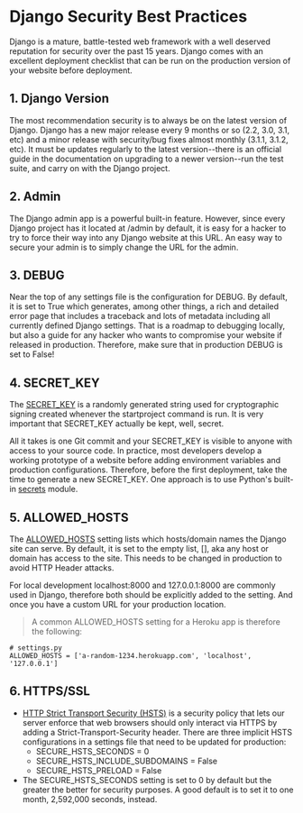 
# Django Security Best Practices 

Django is a mature, battle-tested web framework with a well deserved reputation for security over the past 15 years. Django comes with an excellent deployment checklist that can be run on the production version of your website before deployment.

## 1. Django Version

The most recommendation security is to always be on the latest version of Django. Django has a new major release every 9 months or so (2.2, 3.0, 3.1, etc) and a minor release with security/bug fixes almost monthly (3.1.1, 3.1.2, etc). It must be updates regularly to the latest version--there is an official guide in the documentation on upgrading to a newer version--run the test suite, and carry on with the Django project.

## 2. Admin

The Django admin app is a powerful built-in feature. However, since every Django project has it located at /admin by default, it is easy for a hacker to try to force their way into any Django website at this URL. An easy way to secure your admin is to simply change the URL for the admin. 

## 3. DEBUG

Near the top of any settings file is the configuration for DEBUG. By default, it is set to True which generates, among other things, a rich and detailed error page that includes a traceback and lots of metadata including all currently defined Django settings. That is a roadmap to debugging locally, but also a guide for any hacker who wants to compromise your website if released in production. Therefore, make sure that in production DEBUG is set to False!

## 4. SECRET_KEY

The [SECRET_KEY](https://docs.djangoproject.com/en/dev/ref/settings/#std:setting-SECRET_KEY) is a randomly generated string used for cryptographic signing created whenever the startproject command is run. It is very important that SECRET_KEY actually be kept, well, secret.

All it takes is one Git commit and your SECRET_KEY is visible to anyone with access to your source code. In practice, most developers develop a working prototype of a website before adding environment variables and production configurations. Therefore, before the first deployment, take the time to generate a new SECRET_KEY. One approach is to use Python's built-in [secrets](https://docs.python.org/3/library/secrets.html) module.

## 5. ALLOWED_HOSTS

The [ALLOWED_HOSTS](https://docs.djangoproject.com/en/dev/ref/settings/#allowed-hosts) setting lists which hosts/domain names the Django site can serve. By default, it is set to the empty list, [], aka any host or domain has access to the site. This needs to be changed in production to avoid HTTP Header attacks.

For local development localhost:8000 and 127.0.0.1:8000 are commonly used in Django, therefore both should be explicitly added to the setting. And once you have a custom URL for your production location.
>A common ALLOWED_HOSTS setting for a Heroku app is therefore the following:

    # settings.py
    ALLOWED_HOSTS = ['a-random-1234.herokuapp.com', 'localhost', '127.0.0.1'] 

## 6. HTTPS/SSL
-  [HTTP Strict Transport Security (HSTS)](https://en.wikipedia.org/wiki/HTTP_Strict_Transport_Security) is a security policy that lets our server enforce that web browsers should only interact via HTTPS by adding a Strict-Transport-Security header. There are three implicit HSTS configurations in a settings file that need to be updated for production:
    - SECURE_HSTS_SECONDS = 0
    - SECURE_HSTS_INCLUDE_SUBDOMAINS = False
    - SECURE_HSTS_PRELOAD = False
- The SECURE_HSTS_SECONDS setting is set to 0 by default but the greater the better for security purposes. A good default is to set it to one month, 2,592,000 seconds, instead.